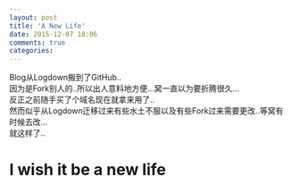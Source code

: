 ```yaml
---
layout: post
title: 'A New Life'
date: 2015-12-07 18:06
comments: true
categories: 
---
```


Blog从Logdown搬到了GitHub..
<br>
因为是Fork别人的..所以出人意料地方便...窝一直以为要折腾很久...
<br>
反正之前随手买了个域名现在就拿来用了..
<br>
然而似乎从Logdown迁移过来有些水土不服以及有些Fork过来需要更改..等窝有时候去改...
<br>
就这样了..
<br>

# I wish it be a new life
